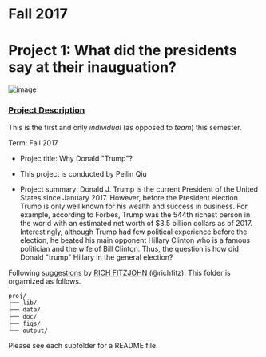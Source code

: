 # Fall 2017
# Project 1: What did the presidents say at their inauguation?

![image](figs/title.jpg)

### [Project Description](doc/)
This is the first and only *individual* (as opposed to *team*) this semester. 

Term: Fall 2017

+ Projec title: Why Donald "Trump"?
+ This project is conducted by Peilin Qiu

+ Project summary: Donald J. Trump is the current President of the United States since January 2017. However, before the President election Trump is only well known for his wealth and success in business. For example, according to Forbes, Trump was the 544th richest person in the world with an estimated net worth of $3.5 billion dollars as of 2017. Interestingly, although Trump had few political experience before the election, he beated his main opponent Hillary Clinton who is a famous politician and the wife of Bill Clinton. Thus, the question is how did Donald "trump" Hillary in the general election?

Following [suggestions](http://nicercode.github.io/blog/2013-04-05-projects/) by [RICH FITZJOHN](http://nicercode.github.io/about/#Team) (@richfitz). This folder is orgarnized as follows.

```
proj/
├── lib/
├── data/
├── doc/
├── figs/
└── output/
```

Please see each subfolder for a README file.
